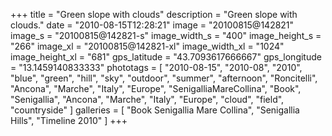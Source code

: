 +++
title = "Green slope with clouds"
description = "Green slope with clouds."
date = "2010-08-15T12:28:21"
image = "20100815@142821"
image_s = "20100815@142821-s"
image_width_s = "400"
image_height_s = "266"
image_xl = "20100815@142821-xl"
image_width_xl = "1024"
image_height_xl = "681"
gps_latitude = "43.7093617666667"
gps_longitude = "13.1459140833333"
phototags = [ "2010-08-15", "2010-08", "2010", "blue", "green", "hill", "sky", "outdoor", "summer", "afternoon", "Roncitelli", "Ancona", "Marche", "Italy", "Europe", "SenigalliaMareCollina", "Book", "Senigallia", "Ancona", "Marche", "Italy", "Europe", "cloud", "field", "countryside" ]
galleries = [ "Book Senigallia Mare Collina", "Senigallia Hills", "Timeline 2010" ]
+++
